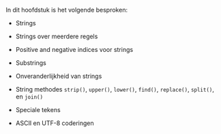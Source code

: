 In dit hoofdstuk is het volgende besproken:

-   Strings

-   Strings over meerdere regels

-   Positive and negative indices voor strings

-   Substrings

-   Onveranderlijkheid van strings

-   String methodes `strip()`, `upper()`, `lower()`, `find()`,
    `replace()`, `split()`, en `join()`

-   Speciale tekens

-   ASCII en UTF-8 coderingen
